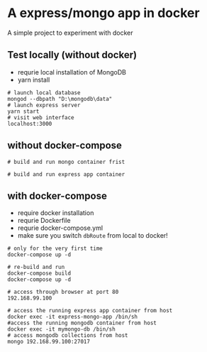 # A express/mongo app in docker

A simple project to experiment with docker

## Test locally (without docker)

- requrie local installation of MongoDB
- yarn install

```shell
# launch local database
mongod --dbpath "D:\mongodb\data"
# launch express server
yarn start
# visit web interface
localhost:3000
```

## without docker-compose

```shell
# build and run mongo container frist

# build and run express app container

```

## with docker-compose

- require docker installation
- requrie Dockerfile
- requrie docker-compose.yml
- make sure you switch `dbRoute` from local to docker!

```shell
# only for the very first time
docker-compose up -d

# re-build and run
docker-compose build
docker-compose up -d

# access through browser at port 80
192.168.99.100

# access the running express app container from host
docker exec -it express-mongo-app /bin/sh
#access the running mongodb container from host
docker exec -it mymongo-db /bin/sh
# access mongodb collections from host
mongo 192.168.99.100:27017
```
